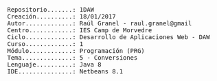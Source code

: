 <pre>
Repositorio.......: 1DAW
Creación..........: 18/01/2017
Autor.............: Raúl Granel - raul.granel@gmail
Centro............: IES Camp de Morvedre
Ciclo.............: Desarrollo de Aplicaciones Web - DAW
Curso.............: 1
Módulo............: Programación (PRG)
Tema..............: 5 - Conversiones
Lenguaje..........: Java 8
IDE...............: Netbeans 8.1
<pre>
